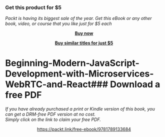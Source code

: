 
### Get this product for $5

<i>Packt is having its biggest sale of the year. Get this eBook or any other book, video, or course that you like just for $5 each</i>


<b><p align='center'>[Buy now](https://packt.link/9781789133684)</p></b>


<b><p align='center'>[Buy similar titles for just $5](https://subscription.packtpub.com/search)</p></b>


# Beginning-Modern-JavaScript-Development-with-Microservices-WebRTC-and-React### Download a free PDF

 <i>If you have already purchased a print or Kindle version of this book, you can get a DRM-free PDF version at no cost.<br>Simply click on the link to claim your free PDF.</i>
<p align="center"> <a href="https://packt.link/free-ebook/9781789133684">https://packt.link/free-ebook/9781789133684 </a> </p>